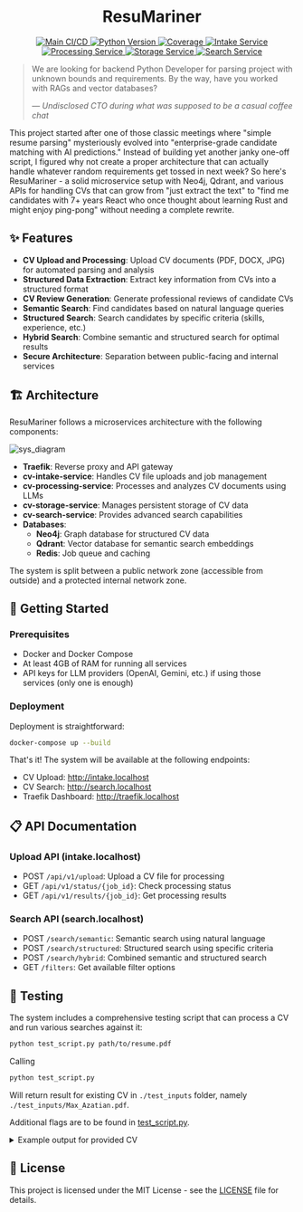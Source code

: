 <h1 align="center">ResuMariner</h1>
<p align="center">
  <a href="https://github.com/HardMax71/ResuMariner/actions/workflows/main.yml">
    <img src="https://github.com/HardMax71/ResuMariner/actions/workflows/main.yml/badge.svg" alt="Main CI/CD" />
  </a>
  <a href="https://www.python.org/">
    <img src="https://img.shields.io/badge/python-3.10%2B-blue" alt="Python Version" />
  </a>
  <a href="https://codecov.io/gh/HardMax71/ResuMariner">
    <img src="https://codecov.io/gh/HardMax71/ResuMariner/branch/main/graph/badge.svg" alt="Coverage" />
  </a>
  <a href="https://github.com/HardMax71/ResuMariner/actions/workflows/cv-intake-service.yml">
    <img src="https://github.com/HardMax71/ResuMariner/actions/workflows/cv-intake-service.yml/badge.svg" alt="Intake Service" />
  </a>
  <a href="https://github.com/HardMax71/ResuMariner/actions/workflows/cv-processing-service.yml">
    <img src="https://github.com/HardMax71/ResuMariner/actions/workflows/cv-processing-service.yml/badge.svg" alt="Processing Service" />
  </a>
  <a href="https://github.com/HardMax71/ResuMariner/actions/workflows/cv-storage-service.yml">
    <img src="https://github.com/HardMax71/ResuMariner/actions/workflows/cv-storage-service.yml/badge.svg" alt="Storage Service" />
  </a>
  <a href="https://github.com/HardMax71/ResuMariner/actions/workflows/cv-search-service.yml">
    <img src="https://github.com/HardMax71/ResuMariner/actions/workflows/cv-search-service.yml/badge.svg" alt="Search Service" />
  </a>
</p>


> We are looking for backend Python Developer for parsing project with unknown bounds and requirements. By the way, have you worked with RAGs and vector databases?
> 
> — *Undisclosed CTO during what was supposed to be a casual coffee chat*

This project started after one of those classic meetings where "simple resume parsing" mysteriously evolved into "enterprise-grade candidate matching with AI predictions." Instead of building yet another janky one-off script, I figured why not create a proper architecture that can actually handle whatever random requirements get tossed in next week? So here's ResuMariner - a solid microservice setup with Neo4j, Qdrant, and various APIs for handling CVs that can grow from "just extract the text" to "find me candidates with 7+ years React who once thought about learning Rust and might enjoy ping-pong" without needing a complete rewrite.
## ✨ Features

- **CV Upload and Processing**: Upload CV documents (PDF, DOCX, JPG) for automated parsing and analysis
- **Structured Data Extraction**: Extract key information from CVs into a structured format
- **CV Review Generation**: Generate professional reviews of candidate CVs
- **Semantic Search**: Find candidates based on natural language queries
- **Structured Search**: Search candidates by specific criteria (skills, experience, etc.)
- **Hybrid Search**: Combine semantic and structured search for optimal results
- **Secure Architecture**: Separation between public-facing and internal services

## 🏗️ Architecture

ResuMariner follows a microservices architecture with the following components:

![sys_diagram](https://github.com/user-attachments/assets/6415793d-88c4-46a4-bac0-6ba177c90da9)

- **Traefik**: Reverse proxy and API gateway
- **cv-intake-service**: Handles CV file uploads and job management
- **cv-processing-service**: Processes and analyzes CV documents using LLMs
- **cv-storage-service**: Manages persistent storage of CV data
- **cv-search-service**: Provides advanced search capabilities
- **Databases**:
  - **Neo4j**: Graph database for structured CV data
  - **Qdrant**: Vector database for semantic search embeddings
  - **Redis**: Job queue and caching

The system is split between a public network zone (accessible from outside) and a protected internal network zone.

## 🚀 Getting Started

### Prerequisites

- Docker and Docker Compose
- At least 4GB of RAM for running all services
- API keys for LLM providers (OpenAI, Gemini, etc.) if using those services (only one is enough)

### Deployment

Deployment is straightforward:
```bash
docker-compose up --build
```

That's it! The system will be available at the following endpoints:

- CV Upload: http://intake.localhost
- CV Search: http://search.localhost
- Traefik Dashboard: http://traefik.localhost

## 📋 API Documentation

### Upload API (intake.localhost)

- POST `/api/v1/upload`: Upload a CV file for processing
- GET `/api/v1/status/{job_id}`: Check processing status
- GET `/api/v1/results/{job_id}`: Get processing results

### Search API (search.localhost)

- POST `/search/semantic`: Semantic search using natural language
- POST `/search/structured`: Structured search using specific criteria
- POST `/search/hybrid`: Combined semantic and structured search
- GET `/filters`: Get available filter options

## 🧪 Testing

The system includes a comprehensive testing script that can process a CV and run various searches against it:

```bash 
python test_script.py path/to/resume.pdf
```

Calling 

```bash 
python test_script.py 
```

Will return result for existing CV in `./test_inputs` folder, namely `./test_inputs/Max_Azatian.pdf`.

Additional flags are to be found in [test_script.py](test_script.py).

<details>
<summary>Example output for provided CV</summary>

``` 
/Users/test/PycharmProjects/pythonProject/venv/bin/python /Users/test/PycharmProjects/ResuMariner/test_script.py 
Using intake service at: http://intake.localhost
Using search service at: http://search.localhost
No review?: False
No store?: False
No search?: False
Parallel?: False
Full JSON?: False
Processing file: ./test_inputs/Max_Azatian_CV.pdf

1. Uploading file to intake service...
Sending to: http://intake.localhost/api/v1/upload
Upload successful. Job ID: 730b6563-e5c3-476d-b535-d46b56a6ed32

Waiting for processing to complete...
 22%|██▏       | 13/60 [00:26<01:35,  2.03s/it]
Completed! Contents: {'job_id': '730b6563-e5c3-476d-b535-d46b56a6ed32', 'status': 'completed', 'created_at': '2025-03-02T23:05:18.196529', 'updated_at': '2025-03-02T23:05:43.193148', 'result_url': '/api/v1/results/730b6563-e5c3-476d-b535-d46b56a6ed32', 'error': ''}
Fetching result from: http://intake.localhost/api/v1/results/730b6563-e5c3-476d-b535-d46b56a6ed32
Processing completed! CV ID: f0ffd328-ed4c-4e80-8b77-f4ab1b7b6650

2. CV Summary:
================================================================================
2. CV Summary:
================================================================================
{
  "personal_info": {
    "name": "Max Azatian",
    "resume_lang": "en",
    "contact": {
      "email": "max.azatian@gmail.com",
      "phone": "tel:+49-178-1234567",
      "links": {
        "telegram": null,
        "linkedin": "https://www.linkedin.com/in/max-azatian/",
        "github": "https://github.com/HardMax71",
        "other_links": null
      }
    },
    "demographics": {
      "current_location": {
        "city": "Munich",
        "state": null,
        "country": "Germany"
      },
      "work_authorization": {
        "citizenship": "Germany",
        "work_permit": null,
        "visa_sponsorship_required": null
      }
    }
  },
  "professional_profile": {
    "summary": "Backend developer with experience in crafting efficient systems. Combine technical precision with teamwork to solve problems through a clean, maintainable design.",
    "preferences": {
      "role": "Software Engineer",
      "employment_types": [
        "full-time",
        "part-time",
        "contract"
      ],
      "work_modes": [
        "remote",
        "onsite",
        "hybrid"
      ],
      "salary": null
    }
  },
  "skills": [
    {
      "name": "Python"
    },
    {
      "name": "JavaScript"
    },
    {
      "name": "HTML/CSS"
    },
    {
      "name": "FastAPI"
    },
    {
      "name": "Flask"
    },
    {
      "name": "Django"
    },
    {
      "name": "ORM (SQLAlchemy)"
    },
    {
      "name": "Linters (Flake8, Ruff)"
    },
    {
      "name": "Locust"
    },
    {
      "name": "RESTful APIs"
    },
    {
      "name": "PostgreSQL"
    },
    {
      "name": "MongoDB"
    },
    {
      "name": "SQLite"
    },
    {
      "name": "Redis"
    },
    {
      "name": "Neo4j"
    },
    {
      "name": "Docker"
    },
    {
      "name": "Docker Compose"
    },
    {
      "name": "Kubernetes"
    },
    {
      "name": "Git"
    },
    {
      "name": "Linux"
    },
    {
      "name": "Cloud platforms (GCP, Azure)"
    },
    {
      "name": "Traefik"
    },
    {
      "name": "Prometheus"
    },
    {
      "name": "Grafana"
    }
  ],
  "employment_history": [
    {
      "company": {
        "name": "Self-employed",
        "url": null
      },
      "position": "Software Engineer (Part-time)",
      "employment_type": "part-time",
      "work_mode": "remote",
      "duration": {
        "date_format": "MM.YYYY",
        "start": "06.2021",
        "end": "current",
        "duration_months": 45
      },
      "location": {
        "city": "Munich",
        "state": null,
        "country": "Germany"
      },
      "key_points": [
        {
          "text": "Reached 90% pilot user adoption for pet salon booking system by developing Django/PostgreSQL MVP with auto scheduling, accompanied by Doxygen documentation featuring UML diagrams (class, activity, deployment)."
        },
        {
          "text": "Increased monthly active user growth by 40% for board game community platform via creating Django REST backend implementation supporting profile creation, blog posts, and filtered game searches with Bootstrap-based UI."
        }
      ],
      "tech_stack": [
        {
          "name": "Django"
        },
        {
          "name": "PostgreSQL"
        }
      ]
    }
  ],
  "projects": [
    {
      "title": "Integr8sCode",
      "url": "https://github.com/HardMax71/Integr8sCode",
      "tech_stack": [
        {
          "name": "Python"
        },
        {
          "name": "FastAPI"
        },
        {
          "name": "Pydantic"
        },
        {
          "name": "Kubernetes"
        },
        {
          "name": "Svelte"
        },
        {
          "name": "MongoDB"
        },
        {
          "name": "Prometheus"
        },
        {
          "name": "Grafana"
        }
      ],
      "key_points": [
        {
          "text": "Reduced memory usage by 25%, tracked in Prometheus, by enforcing per-pod CPU/memory limits (CPU: 100m, memory: 128Mi), adding auto-scaling policies (Horizontal Pod Autoscaler), and optimizing Docker layers (e.g., moving nonessential packages and using python:{version}-slim)."
        },
        {
          "text": "Achieved 30K+ daily script executions with an error rate below 0.3%, monitored via Grafana, by orchestrating ephemeral K8s pods and adding request validation with Pydantic."
        },
        {
          "text": "Raised backend test coverage to 92%, as measured by Codecov, by introducing unit/integration tests for critical modules and logging/reporting coverage in HTML reports."
        }
      ]
    }
  ],
  "education": [
    {
      "institution": {
        "name": "Technical University of Munich"
      },
      "qualification": "Master",
      "field": "Computer Science",
      "location": {
        "city": "Munich",
        "state": null,
        "country": "Germany"
      },
      "start": "10.2024",
      "end": "current",
      "status": "ongoing",
      "coursework": null,
      "extras": null
    },
    {
      "institution": {
        "name": "Technical University of Munich"
      },
      "qualification": "Bachelor",
      "field": "Computer Science",
      "location": {
        "city": "Munich",
        "state": null,
        "country": "Germany"
      },
      "start": "10.2019",
      "end": "08.2024",
      "status": "completed",
      "coursework": null,
      "extras": null
    }
  ],
  "courses": null,
  "certifications": null,
  "language_proficiency": [
    {
      "language": {
        "name": "English"
      },
      "self_assessed": "C1",
      "cefr": "C1"
    },
    {
      "language": {
        "name": "German"
      },
      "self_assessed": "C1",
      "cefr": "C1"
    },
    {
      "language": {
        "name": "Japanese"
      },
      "self_assessed": "B1",
      "cefr": "B1"
    }
  ],
  "awards": null,
  "scientific_contributions": null,
  "validation_metadata": {
    "text_characters_processed": 2864,
    "links_processed": 7,
    "anomalies": []
  }
}
================================================================================

CV Review:
================================================================================
{
  "personal_info": {
    "MUST": null,
    "SHOULD": null,
    "ADVISE": null
  },
  "professional_profile": {
    "MUST": null,
    "SHOULD": null,
    "ADVISE": null
  },
  "skills": {
    "MUST": null,
    "SHOULD": null,
    "ADVISE": null
  },
  "employment_history": {
    "MUST": null,
    "SHOULD": null,
    "ADVISE": "Consider adding more quantifiable achievements to further demonstrate impact."
  },
  "projects": {
    "MUST": null,
    "SHOULD": null,
    "ADVISE": null
  },
  "education": {
    "MUST": null,
    "SHOULD": null,
    "ADVISE": "Consider highlighting relevant coursework or thesis for the ongoing Master's program."
  },
  "courses": {
    "MUST": "Consider adding any relevant courses taken, including names, organizations, and completion years.",
    "SHOULD": null,
    "ADVISE": null
  },
  "certifications": {
    "MUST": "Consider adding any relevant certifications, including issuing organizations and dates.",
    "SHOULD": null,
    "ADVISE": null
  },
  "language_proficiency": {
    "MUST": null,
    "SHOULD": null,
    "ADVISE": null
  },
  "awards": {
    "MUST": null,
    "SHOULD": null,
    "ADVISE": null
  },
  "scientific_contributions": {
    "MUST": null,
    "SHOULD": null,
    "ADVISE": null
  }
}
================================================================================

3. Running comprehensive search testing

Extracted search parameters:
{
  "name": "Max Azatian",
  "email": "max.azatian@gmail.com",
  "all_skills": [
    "Python",
    "JavaScript",
    "HTML/CSS",
    "FastAPI",
    "Flask",
    "Django",
    "ORM (SQLAlchemy)",
    "Linters (Flake8, Ruff)",
    "Locust",
    "RESTful APIs",
    "PostgreSQL",
    "MongoDB",
    "SQLite",
    "Redis",
    "Neo4j",
    "Docker",
    "Docker Compose",
    "Kubernetes",
    "Git",
    "Linux",
    "Cloud platforms (GCP, Azure)",
    "Traefik",
    "Prometheus",
    "Grafana"
  ],
  "top_skills": [
    "Python",
    "JavaScript",
    "HTML/CSS"
  ],
  "role": "Software Engineer",
  "city": "Munich",
  "country": "Germany",
  "location": "Munich, Germany",
  "companies": [
    "Self-employed"
  ],
  "latest_company": "Self-employed",
  "technologies": [
    "Traefik",
    "Qdrant",
    "LLM",
    "Pydantic",
    "PostgreSQL",
    "Neo4j",
    "Kubernetes",
    "Flet",
    "FastAPI",
    "MongoDB",
    "Django",
    "Docker",
    "Python",
    "Grafana",
    "Redis",
    "Prometheus",
    "Svelte"
  ],
  "top_technologies": [
    "Traefik",
    "Qdrant",
    "LLM"
  ]
}

Running Semantic search by name: Max Azatian
Sending to: http://search.localhost/search/semantic
Payload: {
  "query": "Max Azatian",
  "limit": 5,
  "min_score": 0.0
}
Found 1 results (semantic search):

Search Results (Semantic search by name):
Parameters: Max Azatian
================================================================================
1. CV ID: f0ffd328-ed4c-4e80-8b77-f4ab1b7b6650
   Name: Max Azatian
   Email: max.azatian@gmail.com
   Score: 1.0000
   Number of matches: 5
----------------------------------------
================================================================================

Running Semantic search by role: Software Engineer
Sending to: http://search.localhost/search/semantic
Payload: {
  "query": "Software Engineer",
  "limit": 5,
  "min_score": 0.0
}
Found 1 results (semantic search):

Search Results (Semantic search by role):
Parameters: Software Engineer
================================================================================
1. CV ID: f0ffd328-ed4c-4e80-8b77-f4ab1b7b6650
   Name: Max Azatian
   Email: max.azatian@gmail.com
   Score: 1.0000
   Number of matches: 5
----------------------------------------
================================================================================

Running Semantic search by company: Self-employed
Sending to: http://search.localhost/search/semantic
Payload: {
  "query": "Self-employed",
  "limit": 5,
  "min_score": 0.0
}
Found 1 results (semantic search):

Search Results (Semantic search by company):
Parameters: Self-employed
================================================================================
1. CV ID: f0ffd328-ed4c-4e80-8b77-f4ab1b7b6650
   Name: Max Azatian
   Email: max.azatian@gmail.com
   Score: 0.6046
   Number of matches: 5
----------------------------------------
================================================================================

Running Semantic search by location: Munich, Germany
Sending to: http://search.localhost/search/semantic
Payload: {
  "query": "Munich, Germany",
  "limit": 5,
  "min_score": 0.0
}
Found 1 results (semantic search):

Search Results (Semantic search by location):
Parameters: Munich, Germany
================================================================================
1. CV ID: f0ffd328-ed4c-4e80-8b77-f4ab1b7b6650
   Name: Max Azatian
   Email: max.azatian@gmail.com
   Score: 1.0000
   Number of matches: 5
----------------------------------------
================================================================================

Running Semantic search by skills: Python, JavaScript, HTML/CSS
Sending to: http://search.localhost/search/semantic
Payload: {
  "query": "Python, JavaScript, HTML/CSS",
  "limit": 5,
  "min_score": 0.0
}
Found 1 results (semantic search):

Search Results (Semantic search by skills):
Parameters: Python, JavaScript, HTML/CSS
================================================================================
1. CV ID: f0ffd328-ed4c-4e80-8b77-f4ab1b7b6650
   Name: Max Azatian
   Email: max.azatian@gmail.com
   Score: 0.4848
   Number of matches: 5
----------------------------------------
================================================================================

Running Structured search by top skills: skills=[Python, JavaScript, HTML/CSS]
Sending to: http://search.localhost/search/structured
Payload: {
  "limit": 5,
  "skills": [
    "Python",
    "JavaScript",
    "HTML/CSS"
  ]
}
Found 1 results (structured search):

Search Results (Structured search by top skills):
Parameters: skills=[Python, JavaScript, HTML/CSS]
================================================================================
1. CV ID: 730b6563-e5c3-476d-b535-d46b56a6ed32
   Name: Max Azatian
   Email: max.azatian@gmail.com
   Score: 1.0000
   Number of matches: 0
----------------------------------------
================================================================================

Running Structured search by role: role=Software Engineer
Sending to: http://search.localhost/search/structured
Payload: {
  "limit": 5,
  "role": "Software Engineer"
}
Found 1 results (structured search):

Search Results (Structured search by role):
Parameters: role=Software Engineer
================================================================================
1. CV ID: 730b6563-e5c3-476d-b535-d46b56a6ed32
   Name: Max Azatian
   Email: max.azatian@gmail.com
   Score: 1.0000
   Number of matches: 0
----------------------------------------
================================================================================

Running Structured search by company: company=Self-employed
Sending to: http://search.localhost/search/structured
Payload: {
  "limit": 5,
  "company": "Self-employed"
}
Found 1 results (structured search):

Search Results (Structured search by company):
Parameters: company=Self-employed
================================================================================
1. CV ID: 730b6563-e5c3-476d-b535-d46b56a6ed32
   Name: Max Azatian
   Email: max.azatian@gmail.com
   Score: 1.0000
   Number of matches: 0
----------------------------------------
================================================================================

Running Structured search by skills and role: skills=[Python, JavaScript, HTML/CSS], role=Software Engineer
Sending to: http://search.localhost/search/structured
Payload: {
  "limit": 5,
  "skills": [
    "Python",
    "JavaScript",
    "HTML/CSS"
  ],
  "role": "Software Engineer"
}
Found 1 results (structured search):

Search Results (Structured search by skills and role):
Parameters: skills=[Python, JavaScript, HTML/CSS], role=Software Engineer
================================================================================
1. CV ID: 730b6563-e5c3-476d-b535-d46b56a6ed32
   Name: Max Azatian
   Email: max.azatian@gmail.com
   Score: 1.0000
   Number of matches: 0
----------------------------------------
================================================================================

Running Structured search by technologies: technologies=[Traefik, Qdrant, LLM]
Sending to: http://search.localhost/search/structured
Payload: {
  "limit": 5,
  "technologies": [
    "Traefik",
    "Qdrant",
    "LLM"
  ]
}
Found 1 results (structured search):

Search Results (Structured search by technologies):
Parameters: technologies=[Traefik, Qdrant, LLM]
================================================================================
1. CV ID: 730b6563-e5c3-476d-b535-d46b56a6ed32
   Name: Max Azatian
   Email: max.azatian@gmail.com
   Score: 1.0000
   Number of matches: 0
----------------------------------------
================================================================================

Running Hybrid search by name: query=Max Azatian
Sending to: http://search.localhost/search/hybrid
Payload: {
  "query": "Max Azatian",
  "limit": 5,
  "vector_weight": 0.7,
  "graph_weight": 0.3
}
Found 2 results (hybrid search):

Search Results (Hybrid search by name):
Parameters: query=Max Azatian
================================================================================
1. CV ID: f0ffd328-ed4c-4e80-8b77-f4ab1b7b6650
   Name: Max Azatian
   Email: max.azatian@gmail.com
   Score: 0.7000
   Number of matches: 10
----------------------------------------
2. CV ID: 730b6563-e5c3-476d-b535-d46b56a6ed32
   Name: Max Azatian
   Email: max.azatian@gmail.com
   Score: 0.3000
   Number of matches: 0
----------------------------------------
================================================================================

Running Hybrid search by name with skills: query=Max Azatian, skills=[Python, JavaScript, HTML/CSS]
Sending to: http://search.localhost/search/hybrid
Payload: {
  "query": "Max Azatian",
  "limit": 5,
  "vector_weight": 0.7,
  "graph_weight": 0.3,
  "skills": [
    "Python",
    "JavaScript",
    "HTML/CSS"
  ]
}
Found 1 results (hybrid search):

Search Results (Hybrid search by name with skills):
Parameters: query=Max Azatian, skills=[Python, JavaScript, HTML/CSS]
================================================================================
1. CV ID: 730b6563-e5c3-476d-b535-d46b56a6ed32
   Name: Max Azatian
   Email: max.azatian@gmail.com
   Score: 0.3000
   Number of matches: 0
----------------------------------------
================================================================================

Running Hybrid search by name with technologies: query=Max Azatian, technologies=[Traefik, Qdrant, LLM]
Sending to: http://search.localhost/search/hybrid
Payload: {
  "query": "Max Azatian",
  "limit": 5,
  "vector_weight": 0.7,
  "graph_weight": 0.3,
  "technologies": [
    "Traefik",
    "Qdrant",
    "LLM"
  ]
}
Found 2 results (hybrid search):

Search Results (Hybrid search by name with technologies):
Parameters: query=Max Azatian, technologies=[Traefik, Qdrant, LLM]
================================================================================
1. CV ID: f0ffd328-ed4c-4e80-8b77-f4ab1b7b6650
   Name: Max Azatian
   Email: max.azatian@gmail.com
   Score: 0.7000
   Number of matches: 10
----------------------------------------
2. CV ID: 730b6563-e5c3-476d-b535-d46b56a6ed32
   Name: Max Azatian
   Email: max.azatian@gmail.com
   Score: 0.3000
   Number of matches: 0
----------------------------------------
================================================================================

Running Hybrid search by role and company: query=Software Engineer, company=Self-employed
Sending to: http://search.localhost/search/hybrid
Payload: {
  "query": "Software Engineer",
  "limit": 5,
  "vector_weight": 0.7,
  "graph_weight": 0.3,
  "company": "Self-employed"
}
Found 1 results (hybrid search):

Search Results (Hybrid search by role and company):
Parameters: query=Software Engineer, company=Self-employed
================================================================================
1. CV ID: 730b6563-e5c3-476d-b535-d46b56a6ed32
   Name: Max Azatian
   Email: max.azatian@gmail.com
   Score: 0.3000
   Number of matches: 0
----------------------------------------
================================================================================

4. Search Results Comparison
================================================================================
Total unique CVs found: 2
Search methods: 14

Results by search method:
  semantic_name: 1 results
  semantic_role: 1 results
  semantic_latest_company: 1 results
  semantic_location: 1 results
  semantic_top_skills: 1 results
  structured_top skills: 1 results
  structured_role: 1 results
  structured_company: 1 results
  structured_skills and role: 1 results
  structured_technologies: 1 results
  hybrid_name: 2 results
  hybrid_name with skills: 1 results
  hybrid_name with technologies: 2 results
  hybrid_role and company: 1 results

CVs found by multiple methods:
  CV ID: 730b6563-e5c3-476d-b535-d46b56a6ed32
    Found by 9 methods: structured_top skills, structured_role, structured_company, structured_skills and role, structured_technologies, hybrid_name, hybrid_name with skills, hybrid_name with technologies, hybrid_role and company
  CV ID: f0ffd328-ed4c-4e80-8b77-f4ab1b7b6650
    Found by 7 methods: semantic_name, semantic_role, semantic_latest_company, semantic_location, semantic_top_skills, hybrid_name, hybrid_name with technologies
================================================================================

Test completed successfully!

Process finished with exit code 0
```

</details>


## 📖 License

This project is licensed under the MIT License - see the [LICENSE](LICENSE) file for details.

